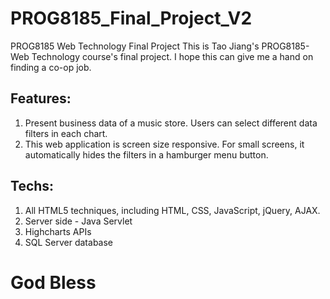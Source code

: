 # PROG8185_Final_Project_V2
PROG8185 Web Technology Final Project
This is Tao Jiang's PROG8185-Web Technology course's final project. I hope this can give me a hand on finding a co-op job.

## Features:
1. Present business data of a music store. Users can select different data filters in each chart.
2. This web application is screen size responsive. For small screens, it automatically hides the filters in a hamburger menu button.

## Techs:
1. All HTML5 techniques, including HTML, CSS, JavaScript, jQuery, AJAX.
2. Server side - Java Servlet
3. Highcharts APIs
4. SQL Server database

# God Bless
